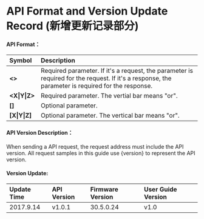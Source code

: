 # API Format and Version Update Record \(新增更新记录部分\)

#### **API Format：**

| **Symbol** | **Description** |
| :--- | :--- |
| **&lt;&gt;** | Required parameter. If it's a request, the parameter is required for the request. If it's a response, the parameter is required for the response. |
| **&lt;X\|Y\|Z&gt;** | Required parameter. The vertial bar means "or". |
| **\[\]** | Optional parameter. |
| **\[X\|Y\|Z\]** | Optional parameter. The vertical bar means "or". |

#### 

#### API Version Description：

When sending a API request, the request address must include the API version. All request samples in this guide use {version} to represent the API version.

#### 

#### Version Update:

| **Update Time** | **API Version** | **Firmware Version** | **User Guide Version** |
| :--- | :--- | :--- | :--- |
| 2017.9.14 | v1.0.1 | 30.5.0.24 | v1.0 |



